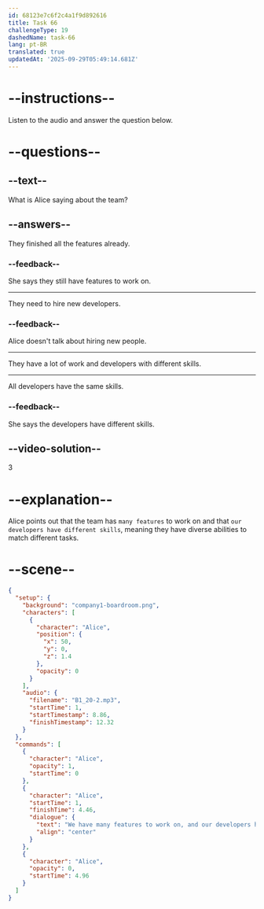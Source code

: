 ```yaml
---
id: 68123e7c6f2c4a1f9d892616
title: Task 66
challengeType: 19
dashedName: task-66
lang: pt-BR
translated: true
updatedAt: '2025-09-29T05:49:14.681Z'
---
```


<!-- (Audio) Alice: We have many features to work on, and our developers have different skills. -->

# --instructions--

Listen to the audio and answer the question below.

# --questions--

## --text--

What is Alice saying about the team?

## --answers--

They finished all the features already.

### --feedback--

She says they still have features to work on.

---

They need to hire new developers.

### --feedback--

Alice doesn't talk about hiring new people.

---

They have a lot of work and developers with different skills.

---

All developers have the same skills.

### --feedback--

She says the developers have different skills.

## --video-solution--

3

# --explanation--

Alice points out that the team has `many features` to work on and that `our developers have different skills`, meaning they have diverse abilities to match different tasks.

# --scene--

```json
{
  "setup": {
    "background": "company1-boardroom.png",
    "characters": [
      {
        "character": "Alice",
        "position": {
          "x": 50,
          "y": 0,
          "z": 1.4
        },
        "opacity": 0
      }
    ],
    "audio": {
      "filename": "B1_20-2.mp3",
      "startTime": 1,
      "startTimestamp": 8.86,
      "finishTimestamp": 12.32
    }
  },
  "commands": [
    {
      "character": "Alice",
      "opacity": 1,
      "startTime": 0
    },
    {
      "character": "Alice",
      "startTime": 1,
      "finishTime": 4.46,
      "dialogue": {
        "text": "We have many features to work on, and our developers have different skills.",
        "align": "center"
      }
    },
    {
      "character": "Alice",
      "opacity": 0,
      "startTime": 4.96
    }
  ]
}
```
